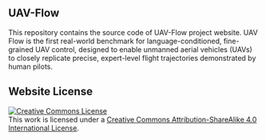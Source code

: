 ## UAV-Flow
This repository contains the source code of UAV-Flow project website. UAV Flow is the first real-world benchmark for language-conditioned, fine-grained UAV control, designed to enable unmanned aerial vehicles (UAVs) to closely replicate precise, expert-level flight trajectories demonstrated by human pilots. 
 
## Website License
<a rel="license" href="http://creativecommons.org/licenses/by-sa/4.0/"><img alt="Creative Commons License" style="border-width:0" src="https://i.creativecommons.org/l/by-sa/4.0/88x31.png" /></a><br />This work is licensed under a <a rel="license" href="http://creativecommons.org/licenses/by-sa/4.0/">Creative Commons Attribution-ShareAlike 4.0 International License</a>.
